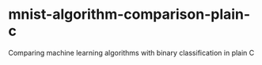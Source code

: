 # mnist-algorithm-comparison-plain-c
Comparing machine learning algorithms with binary classification in plain C
